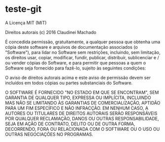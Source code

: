 # teste-git

A Licença MIT (MIT)

Direitos autorais (c) 2016 Claudinei Machado

É concedida permissão, gratuitamente, a qualquer pessoa que obtenha uma cópia
deste software e arquivos de documentação associados (o "Software"), para lidar
no Software sem restrições, incluindo, sem limitação, os direitos
usar, copiar, modificar, fundir, publicar, distribuir, sublicenciar e / ou vender
cópias do Software, e para permitir que pessoas a quem o Software seja
fornecido para fazê-lo, sujeito às seguintes condições:

O aviso de direitos autorais acima e este aviso de permissão devem ser incluídos em todos
cópias ou partes substanciais do Software.

O SOFTWARE É FORNECIDO "NO ESTADO EM QUE SE ENCONTRAM", SEM GARANTIA DE QUALQUER TIPO, EXPRESSA OU
IMPLÍCITA, INCLUINDO MAS NÃO SE LIMITANDO ÀS GARANTIAS DE COMERCIALIZAÇÃO,
APTIDÃO PARA UM FIM ESPECÍFICO E NÃO INFRACÇÃO. EM NENHUM CASO, A
AUTORES OU TITULARES DE DIREITOS AUTORAIS SERÃO RESPONSÁVEIS POR QUALQUER RECLAMAÇÃO, DANOS OU OUTRAS
RESPONSABILIDADE, SEJA EM AÇÃO DE CONTRATO, DELITO OU DE OUTRA FORMA, DECORRENDO,
FORA OU RELACIONADA COM O SOFTWARE OU O USO OU OUTRAS NEGOCIAÇÕES NO
PROGRAMAS.